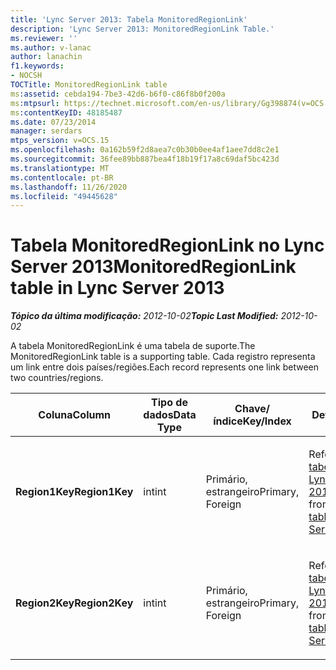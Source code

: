 ```yaml
---
title: 'Lync Server 2013: Tabela MonitoredRegionLink'
description: 'Lync Server 2013: MonitoredRegionLink Table.'
ms.reviewer: ''
ms.author: v-lanac
author: lanachin
f1.keywords:
- NOCSH
TOCTitle: MonitoredRegionLink table
ms:assetid: cebda194-7be3-42d6-b6f0-c86f8b0f200a
ms:mtpsurl: https://technet.microsoft.com/en-us/library/Gg398874(v=OCS.15)
ms:contentKeyID: 48185487
ms.date: 07/23/2014
manager: serdars
mtps_version: v=OCS.15
ms.openlocfilehash: 0a162b59f2d8aea7c0b30b0ee4af1aee7dd8c2e1
ms.sourcegitcommit: 36fee89bb887bea4f18b19f17a8c69daf5bc423d
ms.translationtype: MT
ms.contentlocale: pt-BR
ms.lasthandoff: 11/26/2020
ms.locfileid: "49445628"
---
```

# <a name="monitoredregionlink-table-in-lync-server-2013"></a><span data-ttu-id="0bcfd-103">Tabela MonitoredRegionLink no Lync Server 2013</span><span class="sxs-lookup"><span data-stu-id="0bcfd-103">MonitoredRegionLink table in Lync Server 2013</span></span>

<div data-xmlns="http://www.w3.org/1999/xhtml">

<div class="topic" data-xmlns="http://www.w3.org/1999/xhtml" data-msxsl="urn:schemas-microsoft-com:xslt" data-cs="https://msdn.microsoft.com/">

<div data-asp="https://msdn2.microsoft.com/asp">



</div>

<div id="mainSection">

<div id="mainBody"><span data-ttu-id="0bcfd-104">

<span> </span></span><span class="sxs-lookup"><span data-stu-id="0bcfd-104">

<span> </span></span></span>

<span data-ttu-id="0bcfd-105">_**Tópico da última modificação:** 2012-10-02_</span><span class="sxs-lookup"><span data-stu-id="0bcfd-105">_**Topic Last Modified:** 2012-10-02_</span></span>

<span data-ttu-id="0bcfd-106">A tabela MonitoredRegionLink é uma tabela de suporte.</span><span class="sxs-lookup"><span data-stu-id="0bcfd-106">The MonitoredRegionLink table is a supporting table.</span></span> <span data-ttu-id="0bcfd-107">Cada registro representa um link entre dois países/regiões.</span><span class="sxs-lookup"><span data-stu-id="0bcfd-107">Each record represents one link between two countries/regions.</span></span>


<table>
<colgroup>
<col style="width: 25%" />
<col style="width: 25%" />
<col style="width: 25%" />
<col style="width: 25%" />
</colgroup>
<thead>
<tr class="header">
<th><span data-ttu-id="0bcfd-108"><strong>Coluna</strong></span><span class="sxs-lookup"><span data-stu-id="0bcfd-108"><strong>Column</strong></span></span></th>
<th><span data-ttu-id="0bcfd-109"><strong>Tipo de dados</strong></span><span class="sxs-lookup"><span data-stu-id="0bcfd-109"><strong>Data Type</strong></span></span></th>
<th><span data-ttu-id="0bcfd-110"><strong>Chave/índice</strong></span><span class="sxs-lookup"><span data-stu-id="0bcfd-110"><strong>Key/Index</strong></span></span></th>
<th><span data-ttu-id="0bcfd-111"><strong>Detalhes</strong></span><span class="sxs-lookup"><span data-stu-id="0bcfd-111"><strong>Details</strong></span></span></th>
</tr>
</thead>
<tbody>
<tr class="odd">
<td><p><span data-ttu-id="0bcfd-112"><strong>Region1Key</strong></span><span class="sxs-lookup"><span data-stu-id="0bcfd-112"><strong>Region1Key</strong></span></span></p></td>
<td><p><span data-ttu-id="0bcfd-113">int</span><span class="sxs-lookup"><span data-stu-id="0bcfd-113">int</span></span></p></td>
<td><p><span data-ttu-id="0bcfd-114">Primário, estrangeiro</span><span class="sxs-lookup"><span data-stu-id="0bcfd-114">Primary, Foreign</span></span></p></td>
<td><p><span data-ttu-id="0bcfd-115">Referenciado na <a href="lync-server-2013-region-table.md">tabela Region no Lync Server 2013</a>.</span><span class="sxs-lookup"><span data-stu-id="0bcfd-115">Referenced from the <a href="lync-server-2013-region-table.md">Region table in Lync Server 2013</a>.</span></span></p></td>
</tr>
<tr class="even">
<td><p><span data-ttu-id="0bcfd-116"><strong>Region2Key</strong></span><span class="sxs-lookup"><span data-stu-id="0bcfd-116"><strong>Region2Key</strong></span></span></p></td>
<td><p><span data-ttu-id="0bcfd-117">int</span><span class="sxs-lookup"><span data-stu-id="0bcfd-117">int</span></span></p></td>
<td><p><span data-ttu-id="0bcfd-118">Primário, estrangeiro</span><span class="sxs-lookup"><span data-stu-id="0bcfd-118">Primary, Foreign</span></span></p></td>
<td><p><span data-ttu-id="0bcfd-119">Referenciado na <a href="lync-server-2013-region-table.md">tabela Region no Lync Server 2013</a>.</span><span class="sxs-lookup"><span data-stu-id="0bcfd-119">Referenced from the <a href="lync-server-2013-region-table.md">Region table in Lync Server 2013</a>.</span></span></p></td>
</tr>
</tbody>
</table><span data-ttu-id="0bcfd-120">


</div>

<span> </span>

</div>

</div>

</span><span class="sxs-lookup"><span data-stu-id="0bcfd-120">


</div>

<span> </span>

</div>

</div>

</span></span></div>

